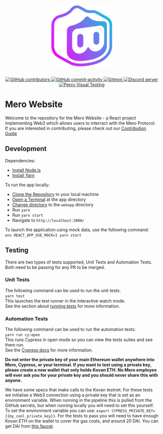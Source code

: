 <div align="center">
  <br>
	<a href="https://mero.finance/"><img src="public/favicon/android-chrome-512x512.png" width="200"></a>
  <br>
  <br>
  <p>
    <a href="https://github.com/merofinance/webapp/graphs/contributors">
        <img src="https://img.shields.io/github/contributors/merofinance/webapp?style=flat-square" alt="GitHub contributors" />
    </a>
    <a href="https://github.com/merofinance/webapp/commits/">
    	<img src="https://img.shields.io/github/commit-activity/m/merofinance/webapp?style=flat-square" alt="GitHub commit-activity" />
    </a>
    <a href="https://gitmoji.dev">
        <img src="https://img.shields.io/badge/gitmoji-%20😜%20😍-FFDD67.svg?style=flat-square" alt="Gitmoji" >
    </a>
    <a href="https://discord.gg/jpGvaFV3Rv">
        <img src="https://discordapp.com/api/guilds/869304943373348915/embed.png" alt="Discord server" >
    </a>
    <a href="https://percy.io/3b0d1c60/backd">
        <img src="https://percy.io/static/images/percy-badge.svg" alt="Percy Visual Testing" >
    </a>
  </p>
</div>

# Mero Website

Welcome to the repository for the Mero Website - a React project implementing Web3 which allows users to interract with the Mero Protocol.  
If you are interested in contributing, please check out our [Contribution Guide](https://github.com/merofinance/webapp/blob/master/.github/CONTRIBUTING.md)

## Development

Dependencies:

- [Install Node.js](https://nodejs.org/en/download/)
- [Install Yarn](https://classic.yarnpkg.com/en/docs/install/)

To run the app locally:

- [Clone the Repository](https://www.google.com/search?q=how+to+clone+a+repository+from+github) to your local machine
- [Open a Terminal](https://www.google.com/search?q=how+to+open+a+terminal+in+a+directory&oq=how+to+open+a+terminal+in+a+directory) at the app directory
- [Change directory](https://www.google.com/search?q=how+to+cd+to+a+directory&oq=how+to+cd+to+a+directory) to the `webapp` directory
- Run `yarn`
- Run `yarn start`
- Navigate to `http://localhost:3000/`

To launch the application using mock data, use the following command:  
`env REACT_APP_USE_MOCK=1 yarn start`

## Testing

There are two types of tests supported, Unit Tests and Automation Tests.  
Both need to be passing for any PR to be merged.

### Unit Tests

The following command can be used to run the unit tests:  
`yarn test`  
This launches the test runner in the interactive watch mode.  
See the section about [running tests](https://facebook.github.io/create-react-app/docs/running-tests) for more information.

### Automation Tests

The following command can be used to run the automation tests:  
`yarn run cy:open`  
This runs Cypress in open mode so you can view the tests suites and see them run.  
See the [Cypress docs](https://docs.cypress.io/guides/overview/why-cypress) for more information.

**Do not enter the private key of your main Ethereum wallet anywhere into Mero, Cypress, or your terminal. If you want to test using a private key, please create a new wallet that only holds Kovan ETH. No Mero employee will ever ask you for your private key and you should never share this with anyone.**

We have some specs that make calls to the Kovan testnet. For these tests we initialise a Web3 connection using a private key that is set as an environment variable. When running in the pipeline this is pulled from the GitHub secrets, but when running locally you will need to set this yourself. To set the environment variable you can use: `export CYPRESS_PRIVATE_KEY={{my_cool_private_key}}`. For the tests to pass you will need to have enough Kovan ETH on the wallet to cover the gas costs, and around 20 DAI. You can get DAI from [this faucet](https://testnet.aave.com/faucet).

